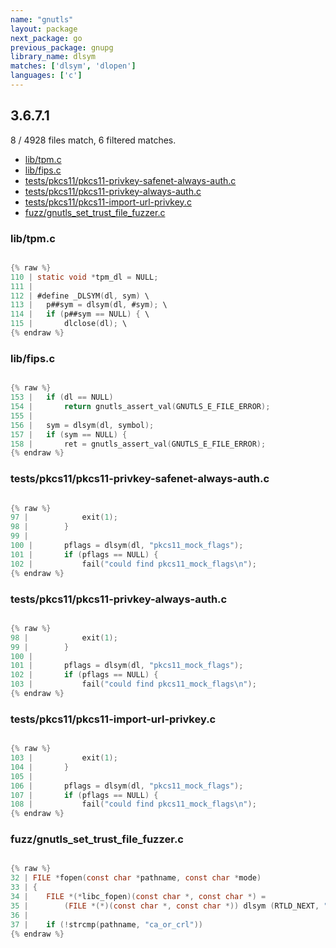 ```yaml
---
name: "gnutls"
layout: package
next_package: go
previous_package: gnupg
library_name: dlsym
matches: ['dlsym', 'dlopen']
languages: ['c']
---
```

## 3.6.7.1
8 / 4928 files match, 6 filtered matches.

 - [lib/tpm.c](#libtpmc)
 - [lib/fips.c](#libfipsc)
 - [tests/pkcs11/pkcs11-privkey-safenet-always-auth.c](#testspkcs11pkcs11-privkey-safenet-always-authc)
 - [tests/pkcs11/pkcs11-privkey-always-auth.c](#testspkcs11pkcs11-privkey-always-authc)
 - [tests/pkcs11/pkcs11-import-url-privkey.c](#testspkcs11pkcs11-import-url-privkeyc)
 - [fuzz/gnutls_set_trust_file_fuzzer.c](#fuzzgnutls_set_trust_file_fuzzerc)

### lib/tpm.c

```c

{% raw %}
110 | static void *tpm_dl = NULL;
111 | 
112 | #define _DLSYM(dl, sym) \
113 | 	p##sym = dlsym(dl, #sym); \
114 | 	if (p##sym == NULL) { \
115 | 		dlclose(dl); \
{% endraw %}

```
### lib/fips.c

```c

{% raw %}
153 | 	if (dl == NULL)
154 | 		return gnutls_assert_val(GNUTLS_E_FILE_ERROR);
155 | 
156 | 	sym = dlsym(dl, symbol);
157 | 	if (sym == NULL) {
158 | 		ret = gnutls_assert_val(GNUTLS_E_FILE_ERROR);
{% endraw %}

```
### tests/pkcs11/pkcs11-privkey-safenet-always-auth.c

```c

{% raw %}
97 | 			exit(1);
98 | 		}
99 | 
100 | 		pflags = dlsym(dl, "pkcs11_mock_flags");
101 | 		if (pflags == NULL) {
102 | 			fail("could find pkcs11_mock_flags\n");
{% endraw %}

```
### tests/pkcs11/pkcs11-privkey-always-auth.c

```c

{% raw %}
98 | 			exit(1);
99 | 		}
100 | 
101 | 		pflags = dlsym(dl, "pkcs11_mock_flags");
102 | 		if (pflags == NULL) {
103 | 			fail("could find pkcs11_mock_flags\n");
{% endraw %}

```
### tests/pkcs11/pkcs11-import-url-privkey.c

```c

{% raw %}
103 | 			exit(1);
104 | 		}
105 | 
106 | 		pflags = dlsym(dl, "pkcs11_mock_flags");
107 | 		if (pflags == NULL) {
108 | 			fail("could find pkcs11_mock_flags\n");
{% endraw %}

```
### fuzz/gnutls_set_trust_file_fuzzer.c

```c

{% raw %}
32 | FILE *fopen(const char *pathname, const char *mode)
33 | {
34 | 	FILE *(*libc_fopen)(const char *, const char *) =
35 | 		(FILE *(*)(const char *, const char *)) dlsym (RTLD_NEXT, "fopen");
36 | 
37 | 	if (!strcmp(pathname, "ca_or_crl"))
{% endraw %}

```